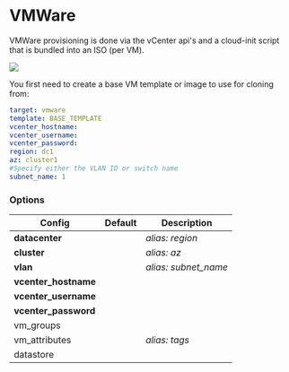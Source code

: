 # VMWare

VMWare provisioning is done via the vCenter api's and a cloud-init script that is bundled into an ISO (per VM).

![](../images/vmware_lifecycle.png)



You first need to create a base VM template or image to use for cloning from:

```yaml
target: vmware
template: BASE_TEMPLATE
vcenter_hostname: 
vcenter_username:
vcenter_password: 
region: dc1 
az: cluster1
#Specify either the VLAN ID or switch name
subnet_name: 1
```

### Options

| Config                  | Default                                       | Description                                          |
| ----------------------- | --------------------------------------------- | ---------------------------------------------------- |
| **datacenter** |                                               | *alias: region*                        |
| **cluster** |                                               | *alias: az* |
| **vlan** | | *alias: subnet_name* |
| **vcenter_hostname** | |  |
| **vcenter_username** | |  |
| **vcenter_password** | |  |
| vm_groups | |  |
| vm_attributes | | *alias: tags* |
| datastore | |  |

